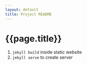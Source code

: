```yaml
---
layout: default
title: Project README
---
```

# {{page.title}}
1. `jekyll build` inside static website
2. `jekyll serve` to create server